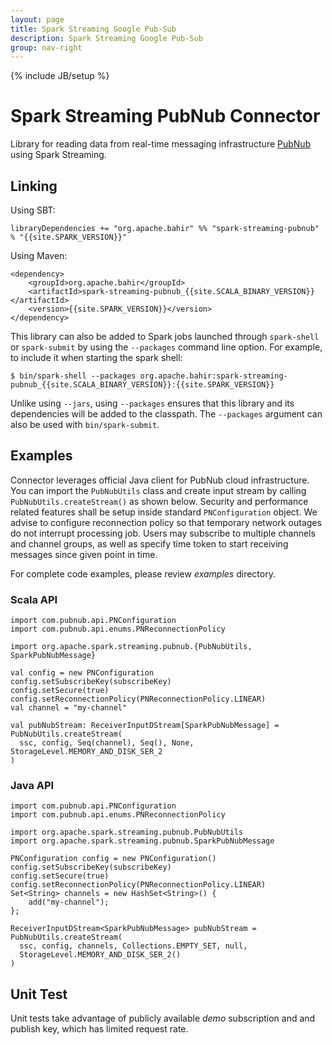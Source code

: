 ```yaml
---
layout: page
title: Spark Streaming Google Pub-Sub
description: Spark Streaming Google Pub-Sub
group: nav-right
---
```

<!--
{% comment %}
Licensed to the Apache Software Foundation (ASF) under one or more
contributor license agreements.  See the NOTICE file distributed with
this work for additional information regarding copyright ownership.
The ASF licenses this file to you under the Apache License, Version 2.0
(the "License"); you may not use this file except in compliance with
the License.  You may obtain a copy of the License at

http://www.apache.org/licenses/LICENSE-2.0

Unless required by applicable law or agreed to in writing, software
distributed under the License is distributed on an "AS IS" BASIS,
WITHOUT WARRANTIES OR CONDITIONS OF ANY KIND, either express or implied.
See the License for the specific language governing permissions and
limitations under the License.
{% endcomment %}
-->

{% include JB/setup %}
# Spark Streaming PubNub Connector

Library for reading data from real-time messaging infrastructure [PubNub](https://www.pubnub.com/) using Spark Streaming.

## Linking

Using SBT:

    libraryDependencies += "org.apache.bahir" %% "spark-streaming-pubnub" % "{{site.SPARK_VERSION}}"

Using Maven:

    <dependency>
        <groupId>org.apache.bahir</groupId>
        <artifactId>spark-streaming-pubnub_{{site.SCALA_BINARY_VERSION}}</artifactId>
        <version>{{site.SPARK_VERSION}}</version>
    </dependency>

This library can also be added to Spark jobs launched through `spark-shell` or `spark-submit` by using the `--packages` command line option.
For example, to include it when starting the spark shell:

    $ bin/spark-shell --packages org.apache.bahir:spark-streaming-pubnub_{{site.SCALA_BINARY_VERSION}}:{{site.SPARK_VERSION}}

Unlike using `--jars`, using `--packages` ensures that this library and its dependencies will be added to the classpath.
The `--packages` argument can also be used with `bin/spark-submit`.

## Examples

Connector leverages official Java client for PubNub cloud infrastructure. You can import the `PubNubUtils`
class and create input stream by calling `PubNubUtils.createStream()` as shown below. Security and performance related
features shall be setup inside standard `PNConfiguration` object. We advise to configure reconnection policy so that
temporary network outages do not interrupt processing job. Users may subscribe to multiple channels and channel groups,
as well as specify time token to start receiving messages since given point in time.

For complete code examples, please review _examples_ directory.

### Scala API

    import com.pubnub.api.PNConfiguration
    import com.pubnub.api.enums.PNReconnectionPolicy

    import org.apache.spark.streaming.pubnub.{PubNubUtils, SparkPubNubMessage}

    val config = new PNConfiguration
    config.setSubscribeKey(subscribeKey)
    config.setSecure(true)
    config.setReconnectionPolicy(PNReconnectionPolicy.LINEAR)
    val channel = "my-channel"

    val pubNubStream: ReceiverInputDStream[SparkPubNubMessage] = PubNubUtils.createStream(
      ssc, config, Seq(channel), Seq(), None, StorageLevel.MEMORY_AND_DISK_SER_2
    )

### Java API

    import com.pubnub.api.PNConfiguration
    import com.pubnub.api.enums.PNReconnectionPolicy

    import org.apache.spark.streaming.pubnub.PubNubUtils
    import org.apache.spark.streaming.pubnub.SparkPubNubMessage

    PNConfiguration config = new PNConfiguration()
    config.setSubscribeKey(subscribeKey)
    config.setSecure(true)
    config.setReconnectionPolicy(PNReconnectionPolicy.LINEAR)
    Set<String> channels = new HashSet<String>() {
        add("my-channel");
    };

    ReceiverInputDStream<SparkPubNubMessage> pubNubStream = PubNubUtils.createStream(
      ssc, config, channels, Collections.EMPTY_SET, null,
      StorageLevel.MEMORY_AND_DISK_SER_2()
    )

## Unit Test

Unit tests take advantage of publicly available _demo_ subscription and and publish key, which has limited request rate.
